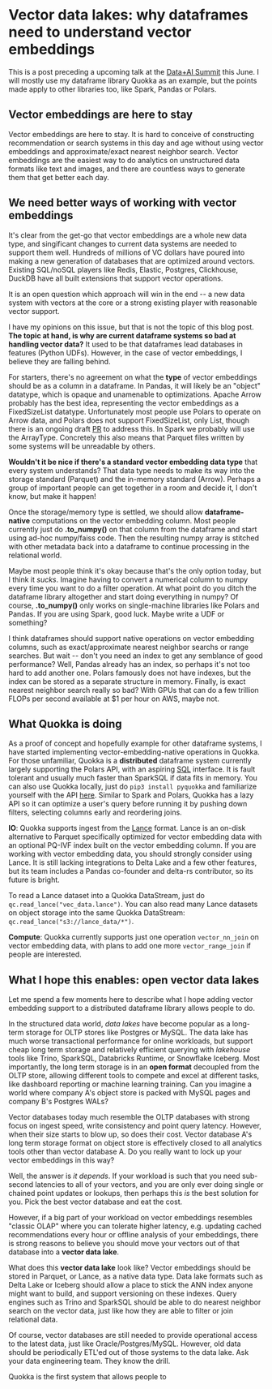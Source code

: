 
# Vector data lakes: why dataframes need to understand vector embeddings

This is a post preceding a upcoming talk at the [Data+AI Summit](https://www.databricks.com/dataaisummit/) this June. I will mostly use my dataframe library Quokka as an example, but the points made apply to other libraries too, like Spark, Pandas or Polars.

## Vector embeddings are here to stay

Vector embeddings are here to stay. It is hard to conceive of constructing recommendation or search systems in this day and age without using vector embeddings and approximate/exact nearest neighbor search. Vector embeddings are the easiest way to do analytics on unstructured data formats like text and images, and there are countless ways to generate them that get better each day.

## We need better ways of working with vector embeddings

It's clear from the get-go that vector embeddings are a whole new data type, and singificant changes to current data systems are needed to support them well. Hundreds of millions of VC dollars have poured into making a new generation of databases that are optimized around vectors. Existing SQL/noSQL players like Redis, Elastic, Postgres, Clickhouse, DuckDB have all built extensions that support vector operations. 

It is an open question which approach will win in the end -- a new data system with vectors at the core or a strong existing player with reasonable vector support.

I have my opinions on this issue, but that is not the topic of this blog post. **The topic at hand, is why are current dataframe systems so bad at handling vector data?** It used to be that dataframes lead databases in features (Python UDFs). However, in the case of vector embeddings, I believe they are falling behind.

For starters, there's no agreement on what the **type** of vector embeddings should be as a column in a dataframe. In Pandas, it will likely be an "object" datatype, which is opaque and unamenable to optimizations. Apache Arrow probably has the best idea, representing the vector embeddings as a FixedSizeList datatype. Unfortunately most people use Polars to operate on Arrow data, and Polars does not support FixedSizeList, only List, though there is an ongoing draft [PR](https://github.com/pola-rs/polars/pull/8342) to address this. In Spark we probably will use the ArrayType. Concretely this also means that Parquet files written by some systems will be unreadable by others.

**Wouldn't it be nice if there's a standard vector embedding data type** that every system understands? That data type needs to make its way into the storage standard (Parquet) and the in-memory standard (Arrow). Perhaps a group of important people can get together in a room and decide it, I don't know, but make it happen!

 Once the storage/memory type is settled, we should allow **dataframe-native** computations on the vector embedding column. Most people currently just do **.to_numpy()** on that column from the dataframe and start using ad-hoc numpy/faiss code. Then the resulting numpy array is stitched with other metadata back into a dataframe to continue processing in the relational world. 

Maybe most people think it's okay because that's the only option today, but I think it *sucks*. Imagine having to convert a numerical column to numpy every time you want to do a filter operation. At what point do you ditch the dataframe library altogether and start doing everything in numpy? Of course, **.to_numpy()** only works on single-machine libraries like Polars and Pandas. If you are using Spark, good luck. Maybe write a UDF or something? 

I think dataframes should support native operations on vector embedding columns, such as exact/approximate nearest neighbor searchs or range searches. But wait -- don't you need an index to get any semblance of good performance? Well, Pandas already has an index, so perhaps it's not too hard to add another one. Polars famously does not have indexes, but the index can be stored as a separate structure in memory. Finally, is exact nearest neighbor search really so bad? With GPUs that can do a few trillion FLOPs per second available at $1 per hour on AWS, maybe not. 

## What Quokka is doing

As a proof of concept and hopefully example for other dataframe systems, I have started implementing vector-embedding-native operations in Quokka. For those unfamiliar, Quokka is a **distributed** dataframe system currently largely supporting the Polars API, with an aspiring [SQL](https://github.com/marsupialtail/quokka/blob/master/pyquokka/sql.py) interface. It is fault tolerant and usually much faster than SparkSQL if data fits in memory. You can also use Quokka locally, just do `pip3 install pyquokka` and familiarize yourself with the API [here](https://marsupialtail.github.io/quokka/simple/). Similar to Spark and Polars, Quokka has a lazy API so it can optimize a user's query before running it by pushing down filters, selecting columns early and reordering joins.

**IO**: Quokka supports ingest from the [Lance](https://github.com/eto-ai/lance) format. Lance is an on-disk alternative to Parquet specifically optimized for vector embedding data with an optional PQ-IVF index built on the vector embedding column. If you are working with vector embedding data, you should strongly consider using Lance. It is still lacking integrations to Delta Lake and a few other features, but its team includes a Pandas co-founder and delta-rs contributor, so its future is bright.

To read a Lance dataset into a Quokka DataStream, just do `qc.read_lance("vec_data.lance")`. You can also read many Lance datasets on object storage into the same Quokka DataStream: `qc.read_lance("s3://lance_data/*")`. 

**Compute**: Quokka currently supports just one operation `vector_nn_join` on vector embedding data, with plans to add one more `vector_range_join` if people are interested.

## What I hope this enables: open vector data lakes

Let me spend a few moments here to describe what I hope adding vector embedding support to a distributed dataframe library allows people to do.

In the structured data world, *data lakes* have become popular as a long-term storage for OLTP stores like Postgres or MySQL. The data lake has much worse transactional performance for online workloads, but support cheap long term storage and relatively efficient querying with *lakehouse* tools like Trino, SparkSQL, Databricks Runtime, or Snowflake Iceberg. Most importantly, the long term storage is in an **open format** decoupled from the OLTP store, allowing different tools to compete and excel at different tasks, like dashboard reporting or machine learning training. Can you imagine a world where company A's object store is packed with MySQL pages and company B's Postgres WALs?

Vector databases today much resemble the OLTP databases with strong focus on ingest speed, write consistency and point query latency. However, when their size starts to blow up, so does their cost. Vector database A's long term storage format on object store is effectively closed to all analytics tools other than vector database A. Do you really want to lock up your vector embeddings in this way?

Well, the answer is *it depends*. If your workload is such that you need sub-second latencies to all of your vectors, and you are only ever doing single or chained point updates or lookups, then perhaps this *is* the best solution for you. Pick the best vector database and eat the cost.

However, if a big part of your workload on vector embeddings resembles "classic OLAP" where you can tolerate higher latency, e.g. updating cached recommendations every hour or offline analysis of your embeddings, there is strong reasons to believe you should move your vectors out of that database into a **vector data lake**.

What does this **vector data lake** look like? Vector embeddings should be stored in Parquet, or Lance, as a native data type. Data lake formats such as Delta Lake or Iceberg should allow a place to stick the ANN index anyone might want to build, and support versioning on these indexes. Query engines such as Trino and SparkSQL should be able to do nearest neighbor search on the vector data, just like how they are able to filter or join relational data.

Of course, vector databases are still needed to provide operational access to the latest data, just like Oracle/Postgres/MySQL. However, old data should be periodically ETL'ed out of those systems to the data lake. Ask your data engineering team. They know the drill.

Quokka is the first system that allows people to 
